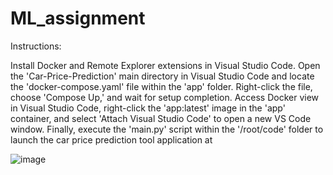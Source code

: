 # ML_assignment

Instructions:

Install Docker and Remote Explorer extensions in Visual Studio Code.
Open the 'Car-Price-Prediction' main directory in Visual Studio Code and locate the 'docker-compose.yaml' file within the 'app' folder. Right-click the file, choose 'Compose Up,' and wait for setup completion.
Access Docker view in Visual Studio Code, right-click the 'app:latest' image in the 'app' container, and select 'Attach Visual Studio Code' to open a new VS Code window.
Finally, execute the 'main.py' script within the '/root/code' folder to launch the car price prediction tool application at

![image](https://github.com/Maria-Rumki/ML_assignment/assets/123534384/382115b9-1c35-4ff9-8c8e-28524872411d)
